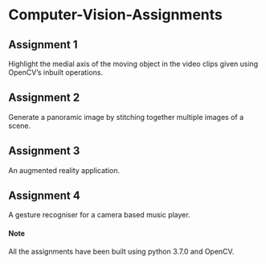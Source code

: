 # Computer-Vision-Assignments
## Assignment 1
Highlight the medial axis of the moving object in the video clips given using OpenCV’s inbuilt operations.

## Assignment 2
Generate a panoramic image by stitching together multiple images of a scene.

## Assignment 3
An augmented reality application.

## Assignment 4
A gesture recogniser for a camera based music player. 
#### Note
All the assignments have been built using python 3.7.0 and OpenCV.
